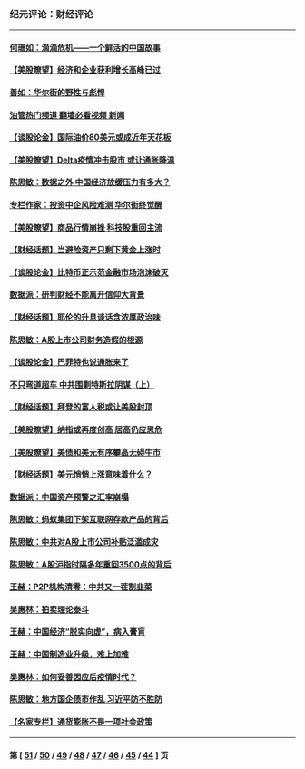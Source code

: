 ### 纪元评论：财经评论
---
#### [何珊如：滴滴危机——一个鲜活的中国故事](../../pages/nsc1026/n13151962.md?08130330) 
#### [【美股瞭望】经济和企业获利增长高峰已过](../../pages/nsc1026/n13134466.md?08130330) 
#### [善如：华尔街的野性与彪悍](../../pages/nsc1026/n13112664.md?08130330) 
#### [油管热门频道 翻墙必看视频 新闻](ok?08130330)
#### [【谈股论金】国际油价80美元或成近年天花板](../../pages/nsc1026/n13108524.md?08130330) 
#### [【美股瞭望】Delta疫情冲击股市 或让通胀降温](../../pages/nsc1026/n13100297.md?08130330) 
#### [陈思敏：数据之外 中国经济放缓压力有多大？](../../pages/nsc1026/n13085576.md?08130330) 
#### [专栏作家：投资中企风险难测 华尔街终觉醒](../../pages/nsc1026/n13079366.md?08130330) 
#### [【美股瞭望】商品行情崩挫 科技股重回主流](../../pages/nsc1026/n13029798.md?08130330) 
#### [【财经话题】当避险资产只剩下黄金上涨时](../../pages/nsc1026/n12975626.md?08130330) 
#### [【谈股论金】比特币正示范金融市场泡沫破灭](../../pages/nsc1026/n12961769.md?08130330) 
#### [数据派：研判财经不能离开信仰大背景](../../pages/nsc1026/n12932684.md?08130330) 
#### [【财经话题】耶伦的升息谈话含浓厚政治味](../../pages/nsc1026/n12927299.md?08130330) 
#### [陈思敏：A股上市公司财务造假的根源](../../pages/nsc1026/n11229323.md?08130330) 
#### [【谈股论金】巴菲特也说通胀来了](../../pages/nsc1026/n12922463.md?08130330) 
#### [不只弯道超车 中共围剿特斯拉阴谋（上）](../../pages/nsc1026/n12919595.md?08130330) 
#### [【财经话题】拜登的富人税或让美股封顶](../../pages/nsc1026/n12899125.md?08130330) 
#### [【美股瞭望】纳指或再度创高 居高仍应思危](../../pages/nsc1026/n12878350.md?08130330) 
#### [【美股瞭望】美债和美元有序攀高无碍牛市](../../pages/nsc1026/n12844459.md?08130330) 
#### [【财经话题】美元悄悄上涨意味着什么？](../../pages/nsc1026/n12798222.md?08130330) 
#### [数据派：中国资产预警之汇率崩塌](../../pages/nsc1026/n12774242.md?08130330) 
#### [陈思敏：蚂蚁集团下架互联网存款产品的背后](../../pages/nsc1026/n12719862.md?08130330) 
#### [陈思敏：中共对A股上市公司补贴泛滥成灾](../../pages/nsc1026/n12713263.md?08130330) 
#### [陈思敏：A股沪指时隔多年重回3500点的背后](../../pages/nsc1026/n12675538.md?08130330) 
#### [王赫：P2P机构清零：中共又一茬割韭菜](../../pages/nsc1026/n12614544.md?08130330) 
#### [吴惠林：拍卖理论泰斗](../../pages/nsc1026/n12591360.md?08130330) 
#### [王赫：中国经济“脱实向虚”，病入膏肓](../../pages/nsc1026/n12564946.md?08130330) 
#### [王赫：中国制造业升级，难上加难](../../pages/nsc1026/n12559461.md?08130330) 
#### [吴惠林：如何妥善因应后疫情时代？](../../pages/nsc1026/n12553885.md?08130330) 
#### [陈思敏：地方国企债市作乱 习近平防不胜防](../../pages/nsc1026/n12553384.md?08130330) 
#### [【名家专栏】通货膨胀不是一项社会政策](../../pages/nsc1026/n12528711.md?08130330) 

---
#### 第 [ [51](./51.md?08130330) / [50](./50.md?08130330) / [49](./49.md?08130330) / [48](./48.md?08130330) / [47](./47.md?08130330) / [46](./46.md?08130330) / [45](./45.md?08130330) / [44](./44.md?08130330) ] 页
